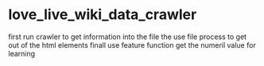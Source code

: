 # love_live_wiki_data_crawler
first run crawler to get information into the file
the use file process to get out of the html elements
finall use feature function get the numeril value for learning
